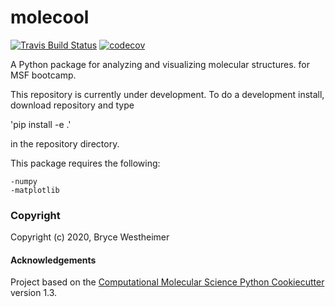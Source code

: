 molecool
==============================
[//]: # (Badges)
[![Travis Build Status](https://travis-ci.com/REPLACE_WITH_OWNER_ACCOUNT/molecool.svg?branch=master)](https://travis-ci.com/REPLACE_WITH_OWNER_ACCOUNT/molecool)
[![codecov](https://codecov.io/gh/REPLACE_WITH_OWNER_ACCOUNT/molecool/branch/master/graph/badge.svg)](https://codecov.io/gh/REPLACE_WITH_OWNER_ACCOUNT/molecool/branch/master)


A Python package for analyzing and visualizing molecular structures. for MSF bootcamp.

This repository is currently under development. To do a development install, download repository and type

'pip install -e .'

in the repository directory.

This package requires the following:

	-numpy
	-matplotlib

### Copyright

Copyright (c) 2020, Bryce Westheimer


#### Acknowledgements
 
Project based on the 
[Computational Molecular Science Python Cookiecutter](https://github.com/molssi/cookiecutter-cms) version 1.3.
